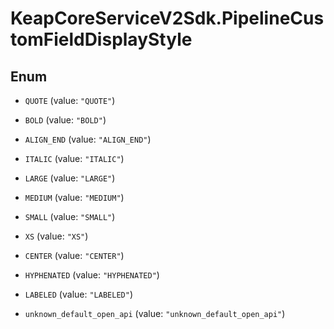 # KeapCoreServiceV2Sdk.PipelineCustomFieldDisplayStyle

## Enum


* `QUOTE` (value: `"QUOTE"`)

* `BOLD` (value: `"BOLD"`)

* `ALIGN_END` (value: `"ALIGN_END"`)

* `ITALIC` (value: `"ITALIC"`)

* `LARGE` (value: `"LARGE"`)

* `MEDIUM` (value: `"MEDIUM"`)

* `SMALL` (value: `"SMALL"`)

* `XS` (value: `"XS"`)

* `CENTER` (value: `"CENTER"`)

* `HYPHENATED` (value: `"HYPHENATED"`)

* `LABELED` (value: `"LABELED"`)

* `unknown_default_open_api` (value: `"unknown_default_open_api"`)


